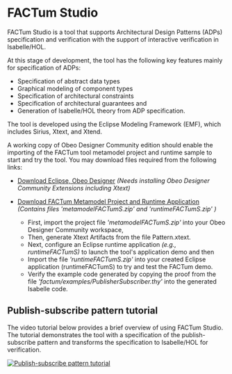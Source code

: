# FACTum Studio
[//]: # (Architectural Design Constraints Specification and Verification)

FACTum Studio is a tool that supports Architectural Design Patterns (ADPs) specification and verification with the support of interactive verification in Isabelle/HOL.

At this stage of development, the tool has the following key features mainly for specification of ADPs:
* Specification of abstract data types
* Graphical modeling of component types
* Specification of architectural constraints 
* Specification of architectural guarantees and
* Generation of Isabelle/HOL theory from ADP specification.

The tool is developed using the Eclipse Modeling Framework (EMF), which includes Sirius, Xtext, and Xtend.  

A working copy of Obeo Designer Community edition should enable the importing of the FACTum tool metamodel project and runtime sample to start and try the tool. You may download files required from the following links:

* [Download Eclipse, Obeo Designer](https://www.obeodesigner.com/en/download) *(Needs installing Obeo Designer Community Extensions including Xtext)*

* [Download FACTum Metamodel Project and Runtime Application](https://goo.gl/fgZN2Y) *(Contains files 'metamodelFACTumS.zip' and 'runtimeFACTumS.zip' )*
  * First, import the project file *'metamodelFACTumS.zip'* into your Obeo Designer Community workspace, 
  * Then, generate Xtext Artifacts from the file Pattern.xtext. 
  * Next, configure an Eclipse runtime application *(e.g., runtimeFACTumS)* to launch the tool's application demo and then
  * Import the file *'runtimeFACTumS.zip'* into your created Eclipse application (runtimeFACTumS) to try and test the FACTum demo.
  * Verify the example code generated by copying the proof from the file *'factum/examples/PublisherSubscriber.thy'* into the generated Isabelle code.
  
## Publish-subscribe pattern tutorial

The video tutorial below provides a brief overview of using FACTum Studio. The tutorial demonstrates the tool with a specification of the publish-subscribe pattern and transforms the specification to Isabelle/HOL for verification.

[![Publish-subscribe pattern tutorial](https://img.youtube.com/vi/OgJUhAG_4WI/hqdefault.jpg)](http://www.youtube.com/watch?v=OgJUhAG_4WI&t=2275s)

